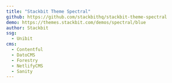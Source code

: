 ```yaml
---
title: "Stackbit Theme Spectral"
github: https://github.com/stackbithq/stackbit-theme-spectral
demo: https://themes.stackbit.com/demos/spectral/blue
author: Stackbit
ssg:
  - Unibit
cms:
  - Contentful
  - DatoCMS
  - Forestry
  - NetlifyCMS
  - Sanity
---
```

